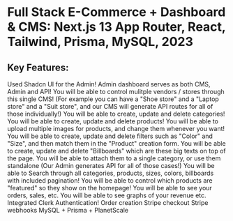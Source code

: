 # Full Stack E-Commerce + Dashboard & CMS: Next.js 13 App Router, React, Tailwind, Prisma, MySQL, 2023

## Key Features:

Used Shadcn UI for the Admin!
Admin dashboard serves as both CMS, Admin and API!
You will be able to control mulitple vendors / stores through this single CMS! (For example you can have a "Shoe store" and a "Laptop store" and a "Suit store", and our CMS will generate API routes for all of those individually!)
You will be able to create, update and delete categories!
You will be able to create, update and delete products!
You will be able to upload multiple images for products, and change them whenever you want!
You will be able to create, update and delete filters such as "Color" and "Size", and then match them in the "Product" creation form.
You will be able to create, update and delete "Billboards" which are these big texts on top of the page. You will be able to attach them to a single category, or use them standalone (Our Admin generates API for all of those cases!)
You will be able to Search through all categories, products, sizes, colors, billboards with included pagination!
You will be able to control which products are "featured" so they show on the homepage!
You will be able to see your orders, sales, etc.
You will be able to see graphs of your revenue etc.
Integrated Clerk Authentication!
Order creation
Stripe checkout
Stripe webhooks
MySQL + Prisma + PlanetScale
